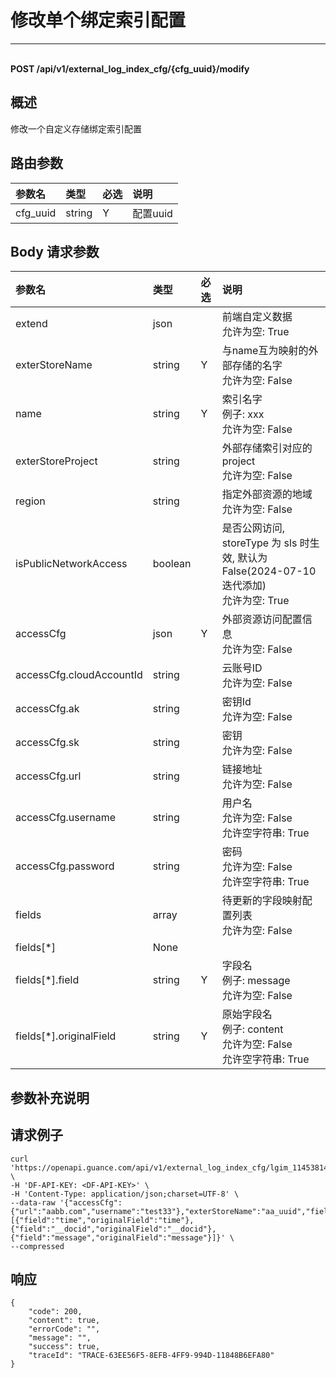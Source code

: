 # 修改单个绑定索引配置

---

<br />**POST /api/v1/external_log_index_cfg/\{cfg_uuid\}/modify**

## 概述
修改一个自定义存储绑定索引配置




## 路由参数

| 参数名        | 类型     | 必选   | 说明              |
|:-----------|:-------|:-----|:----------------|
| cfg_uuid | string | Y | 配置uuid<br> |


## Body 请求参数

| 参数名        | 类型     | 必选   | 说明              |
|:-----------|:-------|:-----|:----------------|
| extend | json |  | 前端自定义数据<br>允许为空: True <br> |
| exterStoreName | string | Y | 与name互为映射的外部存储的名字<br>允许为空: False <br> |
| name | string | Y | 索引名字<br>例子: xxx <br>允许为空: False <br> |
| exterStoreProject | string |  | 外部存储索引对应的project<br>允许为空: False <br> |
| region | string |  | 指定外部资源的地域<br>允许为空: False <br> |
| isPublicNetworkAccess | boolean |  | 是否公网访问, storeType 为 sls 时生效, 默认为 False(2024-07-10迭代添加)<br>允许为空: True <br> |
| accessCfg | json | Y | 外部资源访问配置信息<br>允许为空: False <br> |
| accessCfg.cloudAccountId | string |  | 云账号ID<br>允许为空: False <br> |
| accessCfg.ak | string |  | 密钥Id<br>允许为空: False <br> |
| accessCfg.sk | string |  | 密钥<br>允许为空: False <br> |
| accessCfg.url | string |  | 链接地址<br>允许为空: False <br> |
| accessCfg.username | string |  | 用户名<br>允许为空: False <br>允许空字符串: True <br> |
| accessCfg.password | string |  | 密码<br>允许为空: False <br>允许空字符串: True <br> |
| fields | array |  | 待更新的字段映射配置列表<br>允许为空: False <br> |
| fields[*] | None |  | <br> |
| fields[*].field | string | Y | 字段名<br>例子: message <br>允许为空: False <br> |
| fields[*].originalField | string | Y | 原始字段名<br>例子: content <br>允许为空: False <br>允许空字符串: True <br> |

## 参数补充说明





## 请求例子
```shell
curl 'https://openapi.guance.com/api/v1/external_log_index_cfg/lgim_1145381480dd4a4f95bccdb1f0889141/modify' \
-H 'DF-API-KEY: <DF-API-KEY>' \
-H 'Content-Type: application/json;charset=UTF-8' \
--data-raw '{"accessCfg":{"url":"aabb.com","username":"test33"},"exterStoreName":"aa_uuid","fields":[{"field":"time","originalField":"time"},{"field":"__docid","originalField":"__docid"},{"field":"message","originalField":"message"}]}' \
--compressed 
```




## 响应
```shell
{
    "code": 200,
    "content": true,
    "errorCode": "",
    "message": "",
    "success": true,
    "traceId": "TRACE-63EE56F5-8EFB-4FF9-994D-11848B6EFA80"
} 
```




